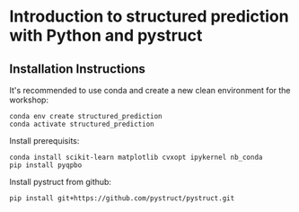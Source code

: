 # Introduction to structured prediction with Python and pystruct

## Installation Instructions

It's recommended to use conda and create a new clean environment for the workshop:

    conda env create structured_prediction
    conda activate structured_prediction

Install prerequisits:

    conda install scikit-learn matplotlib cvxopt ipykernel nb_conda
    pip install pyqpbo

Install pystruct from github:

    pip install git+https://github.com/pystruct/pystruct.git